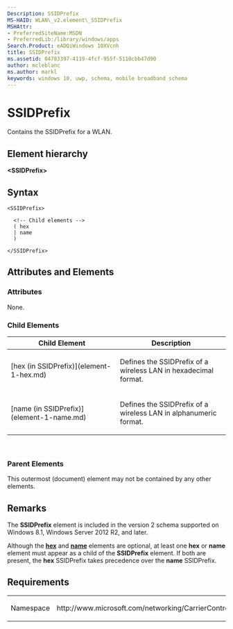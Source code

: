 ```yaml
---
Description: SSIDPrefix
MS-HAID: WLAN\_v2.element\_SSIDPrefix
MSHAttr:
- PreferredSiteName:MSDN
- PreferredLib:/library/windows/apps
Search.Product: eADQiWindows 10XVcnh
title: SSIDPrefix
ms.assetid: 04783397-4119-4fcf-955f-5110cbb47d90
author: mcleblanc
ms.author: markl
keywords: windows 10, uwp, schema, mobile broadband schema
---
```


# SSIDPrefix


Contains the SSIDPrefix for a WLAN.

## Element hierarchy

**&lt;SSIDPrefix&gt;**

## Syntax

``` syntax
<SSIDPrefix>

  <!-- Child elements -->
  ( hex
  | name
  )

</SSIDPrefix>
```

## Attributes and Elements


### Attributes

None.

### Child Elements

<table>
<colgroup>
<col width="50%" />
<col width="50%" />
</colgroup>
<thead>
<tr class="header">
<th>Child Element</th>
<th>Description</th>
</tr>
</thead>
<tbody>
<tr class="odd">
<td>[hex (in SSIDPrefix)](element-1-hex.md)</td>
<td><p>Defines the SSIDPrefix of a wireless LAN in hexadecimal format.</p></td>
</tr>
<tr class="even">
<td>[name (in SSIDPrefix)](element-1-name.md)</td>
<td><p>Defines the SSIDPrefix of a wireless LAN in alphanumeric format.</p></td>
</tr>
</tbody>
</table>

 

### Parent Elements

This outermost (document) element may not be contained by any other elements.

## Remarks

The **SSIDPrefix** element is included in the version 2 schema supported on Windows 8.1, Windows Server 2012 R2, and later.

Although the [**hex**](element-1-hex.md) and [**name**](element-1-name.md) elements are optional, at least one **hex** or **name** element must appear as a child of the **SSIDPrefix** element. If both are present, the **hex** SSIDPrefix takes precedence over the **name** SSIDPrefix.

## Requirements

<table>
<colgroup>
<col width="50%" />
<col width="50%" />
</colgroup>
<tbody>
<tr class="odd">
<td><p>Namespace</p></td>
<td><p>http://www.microsoft.com/networking/CarrierControl/WLAN/v2</p></td>
</tr>
</tbody>
</table>

 

 




